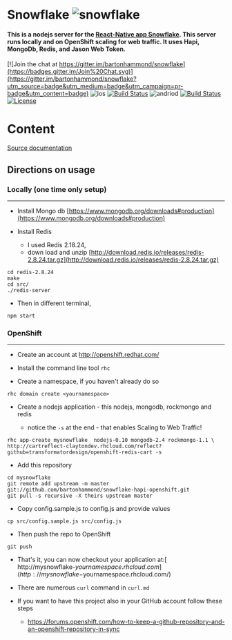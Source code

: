 Snowflake ![snowflake](https://cloud.githubusercontent.com/assets/1282364/11599365/1a1c39d2-9a8c-11e5-8819-bc1e48b30525.png)
==================================
#### This is a nodejs server for the [React-Native app Snowflake](https://github.com/bartonhammond/snowflake).  This server runs locally and on OpenShift scaling for web traffic.  It uses Hapi, MongoDb, Redis, and Jason Web Token.

[![Join the chat at https://gitter.im/bartonhammond/snowflake](https://badges.gitter.im/Join%20Chat.svg)](https://gitter.im/bartonhammond/snowflake?utm_source=badge&utm_medium=badge&utm_campaign=pr-badge&utm_content=badge)
![ios](https://img.shields.io/badge/IOS--blue.svg) [![Build Status](https://www.bitrise.io/app/348ae0a97c5e147a.svg?token=RmDwzjeIGuo7i9MeazE1fg)](https://www.bitrise.io/app/348ae0a97c5e147a)
![andriod](https://img.shields.io/badge/Android--blue.svg) [![Build Status](https://www.bitrise.io/app/1e0425744dcc7ce3.svg?token=uvZDZvo89BLXvjrArJJreQ)](https://www.bitrise.io/app/1e0425744dcc7ce3)
[![License](https://img.shields.io/badge/license-MIT-green.svg?style=flat)](https://github.com/bartonhammond/snowflake/blob/master/LICENSE)

# Content

[Source documentation](http://bartonhammond.github.io/snowflake-hapi-openshift/server.js.html)

## Directions on usage

### Locally (one time only setup)
----------------------------------------------------------
* Install Mongo db [https://www.mongodb.org/downloads#production](https://www.mongodb.org/downloads#production)

* Install Redis

  * I used Redis 2.18.24,
  * down load and unzip [http://download.redis.io/releases/redis-2.8.24.tar.gz](http://download.redis.io/releases/redis-2.8.24.tar.gz)

```
cd redis-2.8.24
make
cd src/
./redis-server 
```

  * Then in different terminal,

```
npm start
```

### OpenShift
----------------------------------------------------------

* Create an account at http://openshift.redhat.com/

* Install the command line tool ```rhc```

* Create a namespace, if you haven't already do so

```
rhc domain create <yournamespace>
```

* Create a nodejs application - this nodejs, mongodb, rockmongo and redis

  * notice the ```-s``` at the end - that enables Scaling to Web Traffic!

```
rhc app-create mysnowflake  nodejs-0.10 mongodb-2.4 rockmongo-1.1 \
http://cartreflect-claytondev.rhcloud.com/reflect?github=transformatordesign/openshift-redis-cart -s
```

* Add this repository
```
cd mysnowflake
git remote add upstream -m master git://github.com/bartonhammond/snowflake-hapi-openshift.git
git pull -s recursive -X theirs upstream master
```

* Copy config.sample.js to config.js and provide values

```
cp src/config.sample.js src/config.js
```

* Then push the repo to OpenShift

```
git push
```
    
* That's it, you can now checkout your application at:[ http://mysnowflake-$yournamespace.rhcloud.com](http://mysnowflake-$yournamespace.rhcloud.com/)

* There are numerous ```curl``` command in ```curl.md```

* If you want to have this project also in your GitHub account follow
these steps

  * https://forums.openshift.com/how-to-keep-a-github-repository-and-an-openshift-repository-in-sync

